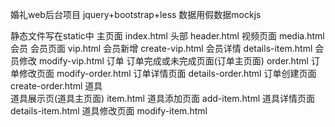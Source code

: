 婚礼web后台项目
jquery+bootstrap+less
数据用假数据mockjs

静态文件写在static中
主页面 index.html
头部 header.html
视频页面 media.html
会员
  会员页面 vip.html
  会员新增 create-vip.html
  会员详情 details-item.html
  会员修改 modify-vip.html
订单
  订单完成或未完成页面(订单主页面) order.html
  订单修改页面 modify-order.html
  订单详情页面 details-order.html
  订单创建页面 create-order.html
道具  
  道具展示页(道具主页面) item.html
  道具添加页面  add-item.html
  道具详情页面  details-item.html
  道具修改页面  modify-item.html
